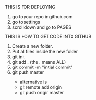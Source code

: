 THIS IS FOR DEPLOYING

1. go to your repo in github.com
2. go to settings
3. scroll down and go to PAGES


THIS IS HOW TO GET CODE INTO GITHUB
1. Create a new folder.
2. Put all files  inside the new folder
3. git init
3. git add . (the . means ALL)
4. git commit -m "initial commit"
5. git push <url> master 
   - allternative is 
   - git remote add origin <url>
   - git push origin master
